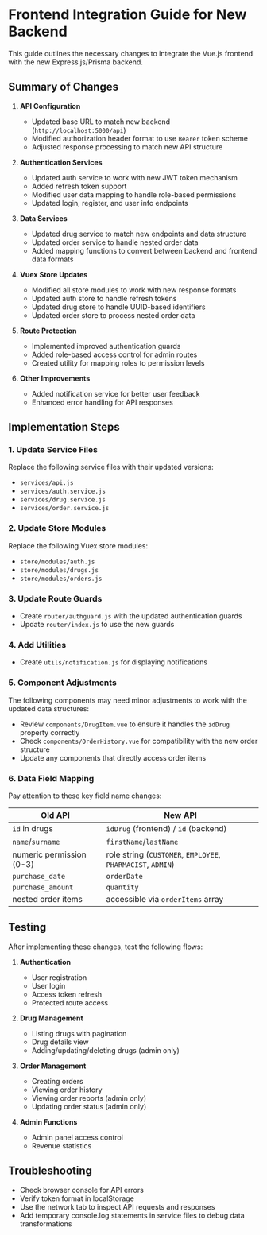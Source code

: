 # Frontend Integration Guide for New Backend

This guide outlines the necessary changes to integrate the Vue.js frontend with the new Express.js/Prisma backend.

## Summary of Changes

1. **API Configuration**

   - Updated base URL to match new backend (`http://localhost:5000/api`)
   - Modified authorization header format to use `Bearer` token scheme
   - Adjusted response processing to match new API structure

2. **Authentication Services**

   - Updated auth service to work with new JWT token mechanism
   - Added refresh token support
   - Modified user data mapping to handle role-based permissions
   - Updated login, register, and user info endpoints

3. **Data Services**

   - Updated drug service to match new endpoints and data structure
   - Updated order service to handle nested order data
   - Added mapping functions to convert between backend and frontend data formats

4. **Vuex Store Updates**

   - Modified all store modules to work with new response formats
   - Updated auth store to handle refresh tokens
   - Updated drug store to handle UUID-based identifiers
   - Updated order store to process nested order data

5. **Route Protection**

   - Implemented improved authentication guards
   - Added role-based access control for admin routes
   - Created utility for mapping roles to permission levels

6. **Other Improvements**
   - Added notification service for better user feedback
   - Enhanced error handling for API responses

## Implementation Steps

### 1. Update Service Files

Replace the following service files with their updated versions:

- `services/api.js`
- `services/auth.service.js`
- `services/drug.service.js`
- `services/order.service.js`

### 2. Update Store Modules

Replace the following Vuex store modules:

- `store/modules/auth.js`
- `store/modules/drugs.js`
- `store/modules/orders.js`

### 3. Update Route Guards

- Create `router/authguard.js` with the updated authentication guards
- Update `router/index.js` to use the new guards

### 4. Add Utilities

- Create `utils/notification.js` for displaying notifications

### 5. Component Adjustments

The following components may need minor adjustments to work with the updated data structures:

- Review `components/DrugItem.vue` to ensure it handles the `idDrug` property correctly
- Check `components/OrderHistory.vue` for compatibility with the new order structure
- Update any components that directly access order items

### 6. Data Field Mapping

Pay attention to these key field name changes:

| Old API                  | New API                                                     |
| ------------------------ | ----------------------------------------------------------- |
| `id` in drugs            | `idDrug` (frontend) / `id` (backend)                        |
| `name`/`surname`         | `firstName`/`lastName`                                      |
| numeric permission (0-3) | role string (`CUSTOMER`, `EMPLOYEE`, `PHARMACIST`, `ADMIN`) |
| `purchase_date`          | `orderDate`                                                 |
| `purchase_amount`        | `quantity`                                                  |
| nested order items       | accessible via `orderItems` array                           |

## Testing

After implementing these changes, test the following flows:

1. **Authentication**

   - User registration
   - User login
   - Access token refresh
   - Protected route access

2. **Drug Management**

   - Listing drugs with pagination
   - Drug details view
   - Adding/updating/deleting drugs (admin only)

3. **Order Management**

   - Creating orders
   - Viewing order history
   - Viewing order reports (admin only)
   - Updating order status (admin only)

4. **Admin Functions**
   - Admin panel access control
   - Revenue statistics

## Troubleshooting

- Check browser console for API errors
- Verify token format in localStorage
- Use the network tab to inspect API requests and responses
- Add temporary console.log statements in service files to debug data transformations
